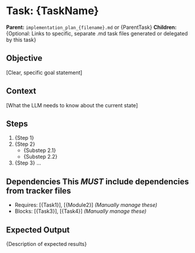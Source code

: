 <!--
Instructions: Fill in the placeholders below to create a Task Instruction document.
This document provides detailed, procedural guidance for a specific task. Provide ONLY the MINIMAL necessary context for THIS task.
- Use precise links to specific definitions/sections (e.g., `file.py#MyClass.my_method`, `doc_key#Section Title`).
- Link to prerequisite Task keys ONLY if they produce a direct, necessary input for THIS task.
*Do NOT include these comments in the created file.*
-->

# Task: {TaskName}
   **Parent:** `implementation_plan_{filename}.md` or {ParentTask}
   **Children:** {Optional: Links to specific, separate .md task files generated or delegated by this task}
<!-- Use sparingly. For pre-planned decomposition, nest tasks under an Implementation Plan. This field is for tasks that dynamically spawn other distinct, trackable .md tasks during their execution/planning. -->

## Objective
[Clear, specific goal statement]

## Context
[What the LLM needs to know about the current state]

## Steps
1. {Step 1}
2. {Step 2}
   - {Substep 2.1}
   - {Substep 2.2}
3. {Step 3}
...

## Dependencies **This *MUST* include dependencies from tracker files**
- Requires: [{Task1}], [{Module2}]  *(Manually manage these)*
- Blocks: [{Task3}], [{Task4}]   *(Manually manage these)*

## Expected Output
{Description of expected results}
